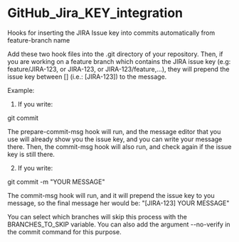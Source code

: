 # GitHub_Jira_KEY_integration
Hooks for inserting the JIRA Issue key into commits automatically from feature-branch name

Add these two hook files into the .git directory of your repository. Then, if you are working on a feature branch which contains the JIRA issue key (e.g: feature/JIRA-123, or JIRA-123, or JIRA-123/feature,...), they will prepend the issue key between [] (i.e.: [JIRA-123]) to the message.

Example:

1) If you write:

git commit

The prepare-commit-msg hook will run, and the message editor that you use will already show you the issue key, and you can write your message there.
Then, the commit-msg hook will also run, and check again if the issue key is still there.


2) If you write:

git commit -m "YOUR MESSAGE"

The commit-msg hook will run, and it will prepend the issue key to you message, so the final message her would be: "[JIRA-123] YOUR MESSAGE"

You can select which branches will skip this process with the BRANCHES_TO_SKIP variable. You can also add the argument --no-verify in the commit command for this purpose.
